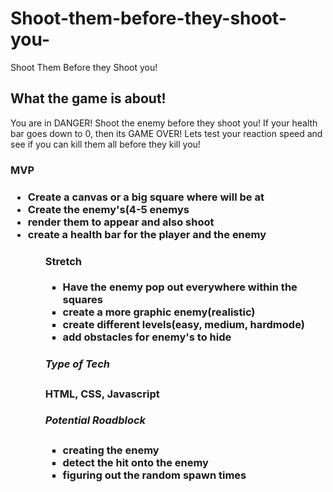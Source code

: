 # Shoot-them-before-they-shoot-you-

Shoot Them Before they Shoot you!

<h2>What the game is about!</h2>

You are in DANGER! Shoot the enemy before they shoot you! If your health bar goes down to 0, then its GAME OVER! Lets test your reaction speed and see if you can kill them all before they kill you!



<h3>MVP<h3>
  
<ul>
<li>Create a canvas or a big square where will be at</li>
<li> Create the enemy's(4-5 enemys</li>
<li>render them to appear and also shoot</li>
<li>create a health bar for the player and the enemy</li>
<ul>

<h4>Stretch</h4>
<ul>
<li>Have the enemy pop out everywhere within the squares</li>
<li>create a more graphic enemy(realistic)</li>
<li>create different levels(easy, medium, hardmode)</li>
  <li> add obstacles for enemy's to hide</li>
</ul>

<h5>Type of Tech</H3>
HTML, CSS, Javascript
  
  <h5> Potential Roadblock</h3>
  <ul>
    <li>creating the enemy</li>
    <li>detect the hit onto the enemy</li>
    <li>figuring out the random spawn times</li>
  </ul>
  

